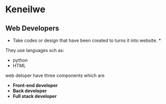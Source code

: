 # Keneilwe

## Web Developers

* Take codes or design that have been created to turns it into website. *

They use languages sch as:

* python
* HTML

web deloper have three components which are

* __Front-end developer__
* __Back developer__
* __Full stack developer__



